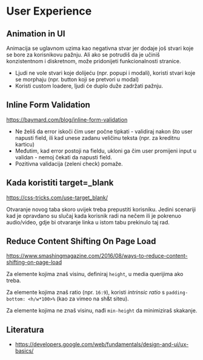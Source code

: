 # User Experience

## Animation in UI

Animacija se uglavnom uzima kao negativna stvar jer dodaje još stvari koje se bore za korisnikovu pažnju. Ali ako se potrudiš da je učiniš konzistentnom i diskretnom, može pridonijeti funkcionalnosti stranice.
* Ljudi ne vole stvari koje dolijeću (npr. popupi i modali), koristi stvari koje se morphaju (npr. button koji se pretvori u modal)
* Koristi custom loadere, ljudi će duplo duže zadržati pažnju.

## Inline Form Validation

https://baymard.com/blog/inline-form-validation

* Ne želiš da error iskoči čim user počne tipkati - validiraj nakon što user napusti field, ili kad unese zadanu veličinu teksta (npr. za kreditnu karticu)
* Međutim, kad error postoji na fieldu, ukloni ga čim user promijeni input u validan - nemoj čekati da napusti field.
* Pozitivna validacija (zeleni check) pomaže.

## Kada koristiti target=_blank

https://css-tricks.com/use-target_blank/

Otvaranje novog taba skoro uvijek treba prepustiti korisniku. Jedini scenariji kad je opravdano su slučaj kada korisnik radi na nečem ili je pokrenuo audio/video, gdje bi otvaranje linka u istom tabu prekinulo taj rad.

## Reduce Content Shifting On Page Load

https://www.smashingmagazine.com/2016/08/ways-to-reduce-content-shifting-on-page-load

Za elemente kojima znaš visinu, definiraj `height`, u media querijima ako treba.

Za elemente kojima znaš ratio (npr. `16:9`), koristi *intrinsic ratio* s `padding-bottom: <h/w*100>%` (kao za vimeo na sh&t siteu).

Za elemente kojima ne znaš visinu, nađi `min-height` da minimiziraš skakanje.

## Literatura

* https://developers.google.com/web/fundamentals/design-and-ui/ux-basics/
